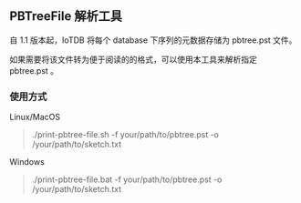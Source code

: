 <!--

    Licensed to the Apache Software Foundation (ASF) under one
    or more contributor license agreements.  See the NOTICE file
    distributed with this work for additional information
    regarding copyright ownership.  The ASF licenses this file
    to you under the Apache License, Version 2.0 (the
    "License"); you may not use this file except in compliance
    with the License.  You may obtain a copy of the License at

        http://www.apache.org/licenses/LICENSE-2.0

    Unless required by applicable law or agreed to in writing,
    software distributed under the License is distributed on an
    "AS IS" BASIS, WITHOUT WARRANTIES OR CONDITIONS OF ANY
    KIND, either express or implied.  See the License for the
    specific language governing permissions and limitations
    under the License.

-->

## PBTreeFile 解析工具

自 1.1 版本起，IoTDB 将每个 database 下序列的元数据存储为 pbtree.pst 文件。

如果需要将该文件转为便于阅读的的格式，可以使用本工具来解析指定 pbtree.pst 。

### 使用方式

Linux/MacOS
> ./print-pbtree-file.sh -f your/path/to/pbtree.pst -o /your/path/to/sketch.txt

Windows

> ./print-pbtree-file.bat -f your/path/to/pbtree.pst -o /your/path/to/sketch.txt
